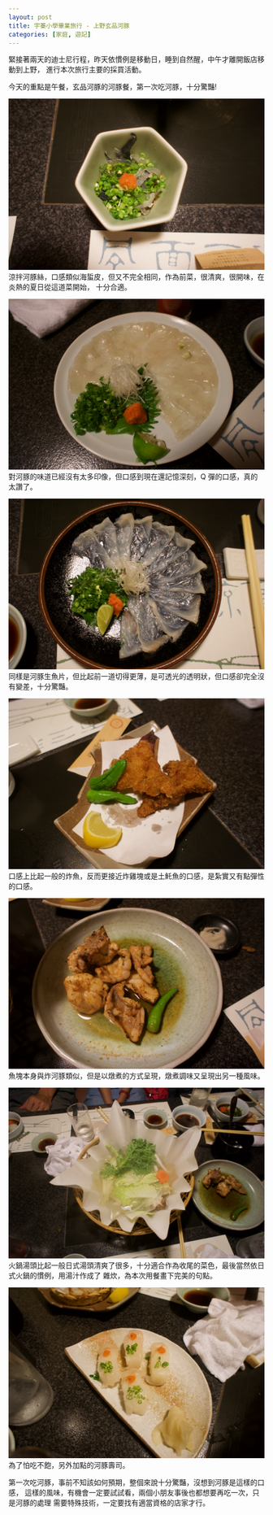 ```yaml
---
layout: post
title: 宇蓁小學畢業旅行 - 上野玄品河豚
categories: [家庭, 遊記]
---
```


緊接著兩天的迪士尼行程，昨天依慣例是移動日，睡到自然醒，中午才離開飯店移動到上野，
進行本次旅行主要的採買活動。

今天的重點是午餐，玄品河豚的河豚餐，第一次吃河豚，十分驚豔!

![前菜沙拉](/assets/2017-07/2017-07-20-pufferfish-salad.png)
涼拌河豚絲，口感類似海蜇皮，但又不完全相同，作為前菜，很清爽，很開味，在炎熱的夏日從這道菜開始，
十分合適。

![河豚生魚片](/assets/2017-07/2017-07-20-pufferfish-sashimi-1.png)
對河豚的味道已經沒有太多印像，但口感到現在還記憶深刻，Q 彈的口感，真的太讚了。

![河豚薄切](/assets/2017-07/2017-07-20-pufferfish-sashimi-2.png)
同樣是河豚生魚片，但比起前一道切得更薄，是可透光的透明狀，但口感卻完全沒有變差，十分驚豔。

![炸河豚](/assets/2017-07/2017-07-20-pufferfish-tefula.png)
口感上比起一般的炸魚，反而更接近炸雞塊或是土魠魚的口感，是紮實又有點彈性的口感。

![河豚煮](/assets/2017-07/2017-07-20-pufferfish-stew.png)
魚塊本身與炸河豚類似，但是以燉煮的方式呈現，燉煮調味又呈現出另一種風味。

![河豚紙火鍋](/assets/2017-07/2017-07-20-pufferfish-paper-pot.png)
火鍋湯頭比起一般日式湯頭清爽了很多，十分適合作為收尾的菜色，最後當然依日式火鍋的慣例，用湯汁作成了
雜炊，為本次用餐畫下完美的句點。

![河豚壽司](/assets/2017-07/2017-07-20-pufferfish-susi.png)
為了怕吃不飽，另外加點的河豚壽司。

第一次吃河豚，事前不知該如何預期，整個來說十分驚豔，沒想到河豚是這樣的口感，
這樣的風味，有機會一定要試試看，兩個小朋友事後也都想要再吃一次，只是河豚的處理
需要特殊技術，一定要找有適當資格的店家才行。